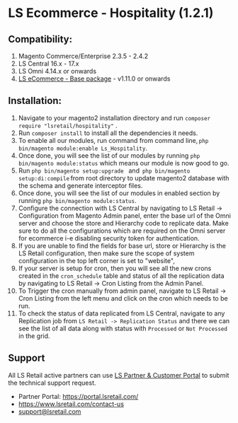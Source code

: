 # LS Ecommerce - Hospitality (1.2.1)

## Compatibility:
1. Magento Commerce/Enterprise 2.3.5 - 2.4.2
2. LS Central 16.x - 17.x
3. LS Omni 4.14.x or onwards
4. [ LS eCommerce - Base package](https://github.com/lsretailomni/lsmag-two) - v1.11.0 or onwards 

## Installation:

1. Navigate to your magento2 installation directory and run `composer require "lsretail/hospitality"` .
2. Run `composer install` to install all the dependencies it needs.
3. To enable all our modules, run command from command line, `php bin/magento module:enable Ls_Hospitality`.
4. Once done, you will see the list of our modules by running `php bin/magento module:status` which means our module is now good to go.
5. Run `php bin/magento setup:upgrade ` and  `php bin/magento setup:di:compile` from root directory to update magento2 database with the schema and generate interceptor files.
6. Once done, you will see the list of our modules in enabled section by running `php bin/magento module:status`.
7. Configure the connection with LS Central by navigating to LS Retail -> Configuration from Magento Admin panel, enter the base url of the Omni server and choose the store and Hierarchy code to replicate data. Make sure to do all the configurations which are required on the Omni server for ecommerce i-e disabling security token for authentication.
8. If you are unable to find the fields for base url, store or Hierarchy is the LS Retail configuration, then make sure the scope of system configuration in the top left corner is set to "website",
9. If your server is setup for cron, then you will see all the new crons created in the `cron_schedule` table and status of all the replication data by navigating to LS Retail -> Cron Listing from the Admin Panel.
10. To Trigger the cron manually from admin panel, navigate to LS Retail -> Cron Listing from the left menu and click on the cron which needs to be run.
11. To check the status of data replicated from LS Central, navigate to any Replication job from `LS Retail -> Replication Status` and there we can see the list of all data along with status with `Processed` or `Not Processed` in the grid.

## Support
All LS Retail active partners can use [ LS Partner & Customer Portal](https://portal.lsretail.com/ "LS Retail Partner & Customer Portal") to submit the technical support request.

- Partner Portal: https://portal.lsretail.com/
- https://www.lsretail.com/contact-us
- support@lsretail.com
